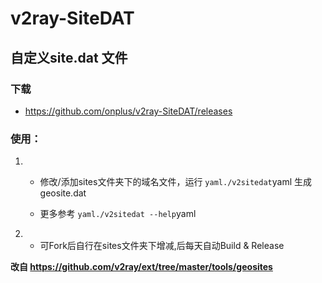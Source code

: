 # v2ray-SiteDAT

## 自定义site.dat 文件

### 下载

  - https://github.com/onplus/v2ray-SiteDAT/releases

### 使用：

  1.   - 修改/添加sites文件夹下的域名文件，运行 ```yaml./v2sitedat```yaml 生成geosite.dat
    
        - 更多参考 ```yaml./v2sitedat --help```yaml
    
  2.   - 可Fork后自行在sites文件夹下增减,后每天自动Build & Release
  

**改自 https://github.com/v2ray/ext/tree/master/tools/geosites**
